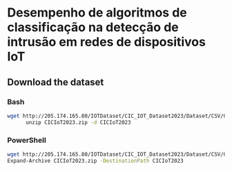 # Desempenho de algoritmos de classificação na detecção de intrusão em redes de dispositivos IoT

## Download the dataset
### Bash
```sh
wget http://205.174.165.80/IOTDataset/CIC_IOT_Dataset2023/Dataset/CSV/CICIoT2023.zip \
      unzip CICIoT2023.zip -d CICIoT2023
```
### PowerShell
```sh
wget http://205.174.165.80/IOTDataset/CIC_IOT_Dataset2023/Dataset/CSV/CICIoT2023.zip `
Expand-Archive CICIoT2023.zip -DestinationPath CICIoT2023
```

